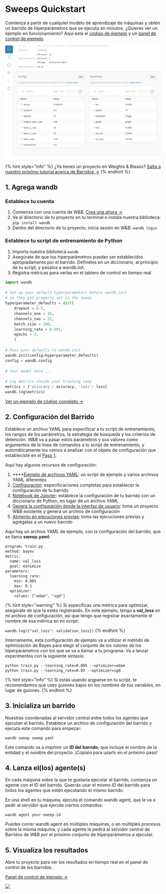 # Sweeps Quickstart

Comienza a partir de cualquier modelo de aprendizaje de máquinas y obtén un barrido de hiperparámetros que se ejecuta en minutos. ¿Quieres ver un ejemplo en funcionamiento? Aquí está el [código de ejemplo](https://github.com/wandb/examples/tree/master/examples/pytorch/pytorch-cnn-fashion) y un [panel de control de ejemplo](https://app.wandb.ai/carey/pytorch-cnn-fashion/sweeps/v8dil26q).

![](../.gitbook/assets/image%20%2847%29%20%282%29%20%282%29.png)

{% hint style="info" %}
¿Ya tienes un proyecto en Weights & Biases? [Salta a nuestro próximo tutorial acerca de Barridos →](https://docs.wandb.ai/sweeps/existing-project)
{% endhint %}

## 1. Agrega wandb

### Establece tu cuenta

1. Comienza con una cuenta de W&B. [Crea una ahora →](http://app.wandb.ai/)
2. Ve al directorio de tu proyecto en tu terminal e instala nuestra biblioteca: `pip install wandb`
3. Dentro del directorio de tu proyecto, inicia sesión en W&B: `wandb login`

### Establece tu script de entrenamiento de Python

1. Importa nuestra biblioteca `wandb`  
2. Asegúrate de que tus hiperparámetros puedan ser establecidos apropiadamente por el barrido. Defínelos en un diccionario, al principio de tu script, y pásalos a wandb.init.
3. Registra métricas para verlas en el tablero de control en tiempo real

```python
import wandb

# Set up your default hyperparameters before wandb.init
# so they get properly set in the sweep
hyperparameter_defaults = dict(
    dropout = 0.5,
    channels_one = 16,
    channels_two = 32,
    batch_size = 100,
    learning_rate = 0.001,
    epochs = 2,
    )

# Pass your defaults to wandb.init
wandb.init(config=hyperparameter_defaults)
config = wandb.config

# Your model here ...

# Log metrics inside your training loop
metrics = {'accuracy': accuracy, 'loss': loss}
wandb.log(metrics)
```

 [Ver un ejemplo de código completo →](https://github.com/wandb/examples/tree/master/examples/pytorch/pytorch-cnn-fashion)

## 2. Configuración del Barrido

Establece un archivo YAML para especificar a tu script de entrenamiento, los rangos de los parámetros, la estrategia de búsqueda y los criterios de detención. W&B va a pasar estos parámetros y sus valores como argumentos de la línea de comandos a tu script de entrenamiento, y automáticamente los vamos a analizar con el objeto de configuración que estableciste en el [Paso 1](https://docs.wandb.ai/sweeps/quickstart#set-up-your-python-training-script).

 Aquí hay algunos recursos de configuración:

1.  ****[Ejemplo de archivos YAML](https://github.com/wandb/examples/tree/master/examples/keras/keras-cnn-fashion): un script de ejemplo y varios archivos YAML diferentes
2. [Configuración](https://docs.wandb.ai/sweeps/configuration): especificaciones completas para establecer la configuración de tu barrido
3.  [Notebook de Jupyter](https://docs.wandb.ai/sweeps/python-api): establece la configuración de tu barrido con un diccionario de Python, en lugar de un archivo YAML
4.  [Genera la configuración desde la interfaz de usuario](https://docs.wandb.ai/sweeps/existing-project): toma un proyecto W&B existente y genera un archivo de configuración
5.  [Alimento en ejecuciones previas](https://docs.wandb.com/sweeps/existing-project#seed-a-new-sweep-with-existing-runs): toma las ejecuciones previas y agrégalas a un nuevo barrido

Aquí hay un archivo YAML de ejemplo, con la configuración del barrido, que se llama **sweep.yaml:** 

```text
program: train.py
method: bayes
metric:
  name: val_loss
  goal: minimize
parameters:
  learning_rate:
    min: 0.001
    max: 0.1
  optimizer:
    values: ["adam", "sgd"]
```

{% hint style="warning" %}
Si especificas una métrica para optimizar, asegúrate de que la estés registrando. En este ejemplo, tengo a **val\_loss** en mi archivo de configuración, así que tengo que registrar exactamente el nombre de esa métrica en mi script:

`wandb.log({"val_loss": validation_loss})`
{% endhint %}

Internamente, esta configuración de ejemplo va a utilizar el método de optimización de Bayes para elegir el conjunto de los valores de los hiperparámetros con los que se va a llamar a tu programa. Va a lanzar experimentos con la siguiente sintaxis:

```text
python train.py --learning_rate=0.005 --optimizer=adam
python train.py --learning_rate=0.03 --optimizer=sgd
```

{% hint style="info" %}
Si estás usando argparse en tu script, te recomendamos que uses guiones bajos en los nombres de tus variables, en lugar de guiones.
{% endhint %}

## 3. Inicializa un barrido

Nuestras coordenadas al servidor central entre todos los agentes que ejecutan el barrido. Establece un archivo de configuración del barrido y ejecuta este comando para empezar:

```text
wandb sweep sweep.yaml
```

 Este comando va a imprimir un **ID del barrido**, que incluye el nombre de la entidad y el nombre del proyecto. ¡Cópialo para usarlo en el próximo paso!

## 4. Lanza el\(los\) agente\(s\)

En cada máquina sobre la que te gustaría ejecutar el barrido, comienza un agente con el ID del barrido. Querrás usar el mismo ID del barrido para todos los agentes que estén ejecutando el mismo barrido.

En una shell en tu máquina, ejecuta el comando wandb agent, que le va a pedir al servidor que ejecute ciertos comandos:

```text
wandb agent your-sweep-id
```

Puedes correr wandb agent en múltiples máquinas, o en múltiples procesos sobre la misma máquina, y cada agente le pedirá al servidor central de Barridos de W&B por el próximo conjunto de hiperparámetros a ejecutar.

## 5. Visualiza los resultados

Abre tu proyecto para ver los resultados en tiempo real en el panel de control de los barridos.

 [Panel de control de ejemplo →](https://app.wandb.ai/carey/pytorch-cnn-fashion)

![](../.gitbook/assets/image%20%2888%29.png)

